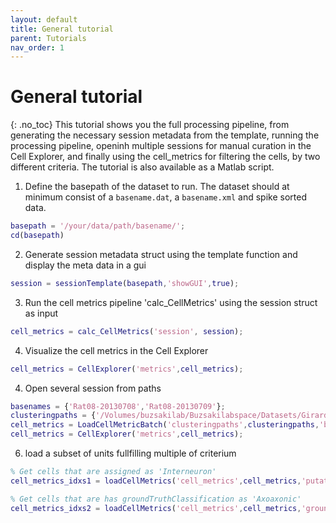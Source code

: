```yaml
---
layout: default
title: General tutorial
parent: Tutorials
nav_order: 1
---
```

# General tutorial
{: .no_toc}
This tutorial shows you the full processing pipeline, from generating the necessary session metadata from the template, running the processing pipeline, openinh multiple sessions for manual curation in the Cell Explorer, and finally using the cell_metrics for filtering the cells, by two different criteria. The tutorial is also available as a Matlab script.


1. Define the basepath of the dataset to run. The dataset should at minimum consist of a `basename.dat`, a `basename.xml` and spike sorted data.
```m
basepath = '/your/data/path/basename/';
cd(basepath)
```
2. Generate session metadata struct using the template function and display the meta data in a gui
```m
session = sessionTemplate(basepath,'showGUI',true);
```
3. Run the cell metrics pipeline 'calc_CellMetrics' using the session struct as input
```m
cell_metrics = calc_CellMetrics('session', session);
```
4. Visualize the cell metrics in the Cell Explorer
```m
cell_metrics = CellExplorer('metrics',cell_metrics); 
```
4. Open several session from paths
```m
basenames = {'Rat08-20130708','Rat08-20130709'};
clusteringpaths = {'/Volumes/buzsakilab/Buzsakilabspace/Datasets/GirardeauG/Rat08/Rat08-20130708','/Volumes/buzsakilab/Buzsakilabspace/Datasets/GirardeauG/Rat08/Rat08-20130709'};
cell_metrics = LoadCellMetricBatch('clusteringpaths',clusteringpaths,'basenames',basenames);
cell_metrics = CellExplorer('metrics',cell_metrics);
```

6. load a subset of units fullfilling multiple of criterium
```m
% Get cells that are assigned as 'Interneuron'
cell_metrics_idxs1 = loadCellMetrics('cell_metrics',cell_metrics,'putativeCellType',{'Interneuron'});

% Get cells that are has groundTruthClassification as 'Axoaxonic'
cell_metrics_idxs2 = loadCellMetrics('cell_metrics',cell_metrics,'groundTruthClassification',{'Axoaxonic'});
```